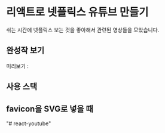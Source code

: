 # 리액트로 넷플릭스 유튜브 만들기

쉬는 시간에 넷플릭스 보는 것을 좋아해서 관련된 영상들을 모았습니다.

## 완성작 보기
미리보기 :

## 사용 스택

## favicon을 SVG로 넣을 때
<link rel="icon" type="image/svg+xml" href="favicon.svg">"# react-youtube" 
